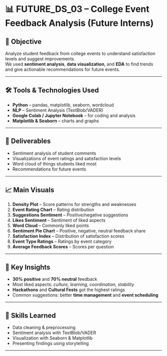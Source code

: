 # 📊 FUTURE_DS_03 – College Event Feedback Analysis (Future Interns)

## 🎯 Objective
Analyze student feedback from college events to understand satisfaction levels and suggest improvements.  
We used **sentiment analysis**, **data visualization**, and **EDA** to find trends and give actionable recommendations for future events.

---

## 🛠 Tools & Technologies Used
- **Python** – pandas, matplotlib, seaborn, wordcloud  
- **NLP** – Sentiment Analysis (TextBlob/VADER)  
- **Google Colab / Jupyter Notebook** – for coding and analysis  
- **Matplotlib & Seaborn** – charts and graphs

---

## 📂 Deliverables
- Sentiment analysis of student comments  
- Visualizations of event ratings and satisfaction levels  
- Word cloud of things students liked most  
- Recommendations for future events

---

## 📈 Main Visuals
1. **Density Plot** – Score patterns for strengths and weaknesses  
2. **Event Rating Chart** – Rating distribution  
3. **Suggestions Sentiment** – Positive/negative suggestions  
4. **Likes Sentiment** – Sentiment of liked aspects  
5. **Word Cloud** – Commonly liked points  
6. **Sentiment Pie Chart** – Positive, negative, neutral feedback share  
7. **Satisfaction Index** – Distribution of satisfaction scores  
8. **Event Type Ratings** – Ratings by event category  
9. **Average Feedback Scores** – Scores per question  

---

## 🧠 Key Insights
- **30% positive** and **70% neutral** feedback  
- Most liked aspects: *culture, learning, coordination, stability*  
- **Hackathons** and **Cultural Fests** got the highest ratings  
- Common suggestions: better **time management** and **event scheduling**

---

## 📌 Skills Learned
- Data cleaning & preprocessing  
- Sentiment analysis with TextBlob/VADER  
- Visualization with Seaborn & Matplotlib  
- Presenting findings using storytelling

---
